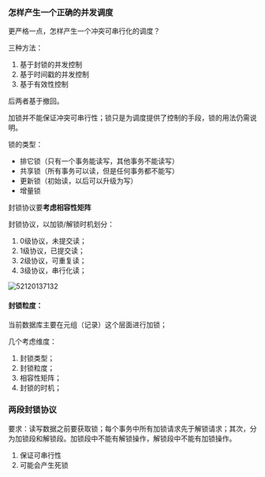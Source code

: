 ### 怎样产生一个正确的并发调度

更严格一点，怎样产生一个冲突可串行化的调度？

三种方法：

1. 基于封锁的并发控制
2. 基于时间戳的并发控制
3. 基于有效性控制

后两者基于撤回。

加锁并不能保证冲突可串行性；锁只是为调度提供了控制的手段，锁的用法仍需说明。



锁的类型：

- 排它锁（只有一个事务能读写，其他事务不能读写）
- 共享锁（所有事务可以读，但是任何事务都不能写）
- 更新锁（初始读，以后可以升级为写）
- 增量锁

封锁协议要**考虑相容性矩阵**

封锁协议，以加锁/解锁时机划分：

1. 0级协议，未提交读；
2. 1级协议，已提交读；
3. 2级协议，可重复读；
4. 3级协议，串行化读；

 ![52120137132](C:\Users\HUANG_~1\AppData\Local\Temp\1521201371325.png)



#### 封锁粒度：

当前数据库主要在元组（记录）这个层面进行加锁；



几个考虑维度：

1. 封锁类型；
2. 封锁粒度；
3. 相容性矩阵；
4. 封锁的时机；

### 两段封锁协议

要求：读写数据之前要获取锁；每个事务中所有加锁请求先于解锁请求；其次，分为加锁段和解锁段。加锁段中不能有解锁操作，解锁段中不能有加锁操作。

1. 保证可串行性
2. 可能会产生死锁
